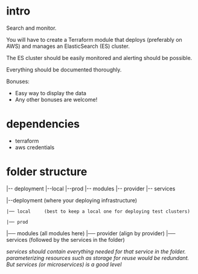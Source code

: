 # intro
Search and monitor.

You will have to create a Terraform module that deploys (preferably on AWS) and manages an ElasticSearch (ES) cluster.

The ES cluster should be easily monitored and alerting should be possible.

Everything should be documented thoroughly.

Bonuses:
  - Easy way to display the data
  - Any other bonuses are welcome!

# dependencies
- terraform
- aws credentials

# folder structure
|-- deployment
    |--local
    |--prod
|-- modules
    |-- provider
        |-- services

|--deployment    (where your deploying infrastructure)

    |── local     (best to keep a local one for deploying test clusters)

    |── prod

|── modules        (all modules here)
    |── provider         (align by provider)
        |── services  (followed by the services in the folder)

*services should contain everything needed for that service in the folder.  parameterizing resources such as storage for reuse would be redundant.  But services (or microservices) is a good level*